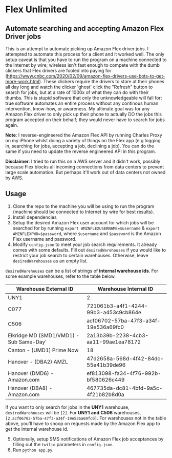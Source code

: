 # Flex Unlimited #
## Automate searching and accepting Amazon Flex Driver jobs ##

This is an attempt to automate picking up Amazon Flex driver jobs. I attempted to automate this process for a client and it worked well. The only setup caveat is that you have to run the program on a machine connected to the Internet by wire; wireless isn't fast enough to compete with the dumb clickers that Flex drivers are fooled into paying for (https://www.cnbc.com/2020/02/09/amazon-flex-drivers-use-bots-to-get-more-work.html). These clickers require the drivers to stare at their phones all day long and watch the clicker 'ghost' click the "Refresh" button to search for jobs, but at a rate of 1000x of what they can do with their thumbs. This is stupid software that only the unknowledgeable will fall for; true software automates an entire process without any continous human intervention, know-how, or awareness. My ultimate goal was for any Amazon Flex driver to only pick up their phone to actually DO the jobs this program accepted on their behalf; they would never have to search for jobs again. 

**Note**: I reverse-engineered the Amazon Flex API by running Charles Proxy on my iPhone whilst doing a variety of things on the Flex app (e.g logging in, searching for jobs, accepting a job, declining a job). You can do the same if you need to update the reverse engineered API in this program.

**Disclaimer**: I tried to run this on a AWS server and it didn't work, possibly because Flex blocks all incoming connections from data centers to prevent large scale automation. But perhaps it'll work out of data centers not owned by AWS. 

## Usage ##

1. Clone the repo to the machine you will be using to run the program (machine should be connected to Internet by wire for best results).
2. Install dependencies
3. Setup the desired Amazon Flex user account for which jobs will be searched for by running `export AMZNFLEXUSERNAME=$username` & `export AMZNFLEXPWD=$password`, where `$username` and `$password` is the Amazon Flex username and password.
4. Modify `config.json` to meet your job search requirements. It already comes with some defaults. Fill out `desiredWarehouses` if you would like to restrict your job search to certain warehouses. Otherwise, leave `desiredWarehouses` as an empty list.

`desiredWarehouses` can be a list of strings of **internal warehouse ids**.
For some example warehouses, refer to the table below.

| Warehouse External ID | Warehouse Internal ID |
| --------------------- | ---------------------- |
|  UNY1 | 2 |
| C077| 721061b3-a4f1-4244-99b3-a453c9cb864e|
| C506| acf06702-57ba-47f3-a34f-19e536a69fc0|
| Elkridge MD (SMD1/VMD1) - Sub Same-Day' | 2a13b39b-2238-4cb3-aa11-99ae1ea78172 |
| Canton - (UMD1) Prime Now | 18 |
| Hanover - (DBA2) AMZL | 47d2658a-568d-4f42-84dc-55e41b39de96 |
| Hanover (DMD6) - Amazon.com | ef813098-fa34-4f76-992b-bf580626c449 |
| Hanover (DBA8) - Amazon.com | 467735da-dc81-4bfd-9a5c-4f21b82b8d0a |


If you want to only search for jobs in the **UNY1** warehouse, `desiredWarehouses` will be `[2]`. For **UNY1** **and** **C506** warehouses, `[2,acf06702-57ba-47f3-a34f-19e536a69fc0]`. For warehouses not in the table above, you'll have to snoop on requests made by the Amazon Flex app to get the internal warehouse id.

5. Optionally, setup SMS notifications of Amazon Flex job acceptances by filling out the `twilio` parameters in `config.json`.
6. Run `python app.py`.
